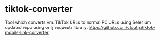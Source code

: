 # tiktok-converter
Tool which converts vm. TikTok URLs to normal PC URLs using Selenium
updated repo using only requests library: https://github.com/cloutjs/tiktok-mobile-link-converter
